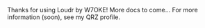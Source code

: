 Thanks for using Loudr by W7OKE! More docs to come...
For more information (soon), see my QRZ profile.
